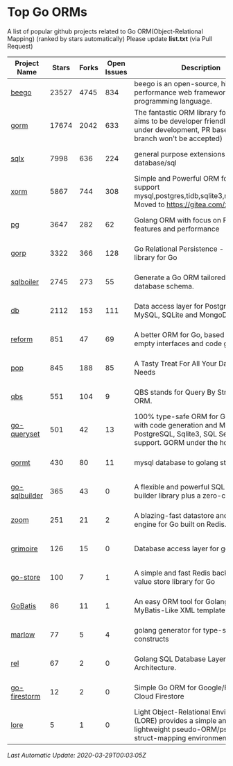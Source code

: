 # Top Go ORMs
A list of popular github projects related to Go ORM(Object-Relational Mapping) (ranked by stars automatically)
Please update **list.txt** (via Pull Request)

| Project Name | Stars | Forks | Open Issues | Description | Last Update |
| ------------ | ----- | ----- | ----------- | ----------- | ----------- |
| [beego](https://github.com/astaxie/beego) | 23527 | 4745 | 834 | beego is an open-source, high-performance web framework for the Go programming language. | 2020-03-28 23:17:05 |
| [gorm](https://github.com/jinzhu/gorm) | 17674 | 2042 | 633 | The fantastic ORM library for Golang, aims to be developer friendly (v2 is under development, PR based on master branch won't be accepted) | 2020-03-28 22:00:42 |
| [sqlx](https://github.com/jmoiron/sqlx) | 7998 | 636 | 224 | general purpose extensions to golang's database/sql | 2020-03-28 19:45:12 |
| [xorm](https://github.com/go-xorm/xorm) | 5867 | 744 | 308 | Simple and Powerful ORM for Go, support mysql,postgres,tidb,sqlite3,mssql,oracle, Moved to https://gitea.com/xorm/xorm | 2020-03-28 12:06:57 |
| [pg](https://github.com/go-pg/pg) | 3647 | 282 | 62 | Golang ORM with focus on PostgreSQL features and performance | 2020-03-28 22:30:25 |
| [gorp](https://github.com/go-gorp/gorp) | 3322 | 366 | 128 | Go Relational Persistence - an ORM-ish library for Go | 2020-03-28 22:56:00 |
| [sqlboiler](https://github.com/volatiletech/sqlboiler) | 2745 | 273 | 55 | Generate a Go ORM tailored to your database schema. | 2020-03-28 14:09:47 |
| [db](https://github.com/upper/db) | 2112 | 153 | 111 | Data access layer for PostgreSQL, MySQL, SQLite and MongoDB. | 2020-03-27 03:26:10 |
| [reform](https://github.com/go-reform/reform) | 851 | 47 | 69 | A better ORM for Go, based on non-empty interfaces and code generation. | 2020-03-28 17:41:34 |
| [pop](https://github.com/gobuffalo/pop) | 845 | 188 | 85 | A Tasty Treat For All Your Database Needs | 2020-03-28 14:42:31 |
| [qbs](https://github.com/coocood/qbs) | 551 | 104 | 9 | QBS stands for Query By Struct. A Go ORM. | 2020-03-27 13:47:35 |
| [go-queryset](https://github.com/jirfag/go-queryset) | 501 | 42 | 13 | 100% type-safe ORM for Go (Golang) with code generation and MySQL, PostgreSQL, Sqlite3, SQL Server support. GORM under the hood. | 2020-03-27 05:23:46 |
| [gormt](https://github.com/xxjwxc/gormt) | 430 | 80 | 11 | mysql database to golang struct | 2020-03-27 15:48:06 |
| [go-sqlbuilder](https://github.com/huandu/go-sqlbuilder) | 365 | 43 | 0 | A flexible and powerful SQL string builder library plus a zero-config ORM. | 2020-03-28 07:28:59 |
| [zoom](https://github.com/albrow/zoom) | 251 | 21 | 2 | A blazing-fast datastore and querying engine for Go built on Redis. | 2020-03-16 19:51:28 |
| [grimoire](https://github.com/Fs02/grimoire) | 126 | 15 | 0 | Database access layer for golang | 2020-03-17 13:28:19 |
| [go-store](https://github.com/gosuri/go-store) | 100 | 7 | 1 | A simple and fast Redis backed key-value store library for Go | 2020-03-26 16:05:22 |
| [GoBatis](https://github.com/runner-mei/GoBatis) | 86 | 11 | 1 | An easy ORM tool for Golang, support MyBatis-Like XML template SQL | 2020-03-28 12:35:10 |
| [marlow](https://github.com/dadleyy/marlow) | 77 | 5 | 4 | golang generator for type-safe sql api constructs | 2020-03-19 14:20:45 |
| [rel](https://github.com/Fs02/rel) | 67 | 2 | 0 | Golang SQL Database Layer for Layered Architecture. | 2020-03-26 05:37:10 |
| [go-firestorm](https://github.com/jschoedt/go-firestorm) | 12 | 2 | 0 | Simple Go ORM for Google/Firebase Cloud Firestore | 2020-03-14 03:48:27 |
| [lore](https://github.com/abrahambotros/lore) | 5 | 1 | 0 | Light Object-Relational Environment (LORE) provides a simple and lightweight pseudo-ORM/pseudo-struct-mapping environment for Go | 2019-08-18 20:19:39 |

*Last Automatic Update: 2020-03-29T00:03:05Z*